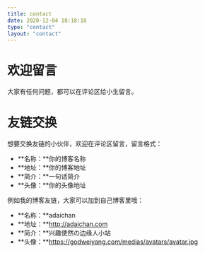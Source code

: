 ```yaml
---
title: contact
date: 2020-12-04 18:18:18
type: "contact"
layout: "contact"
---
```


# 欢迎留言
大家有任何问题，都可以在评论区给小生留言。

# 友链交换
想要交换友链的小伙伴，欢迎在评论区留言，留言格式：
* **名称：**你的博客名称
* **地址：**你的博客地址
* **简介：**一句话简介
* **头像：**你的头像地址

例如我的博客友链，大家可以加到自己博客里哦：
* **名称：**adaichan
* **地址：**http://adaichan.com
* **简介：**兴趣使然の边缘人小站
* **头像：**https://godweiyang.com/medias/avatars/avatar.jpg

